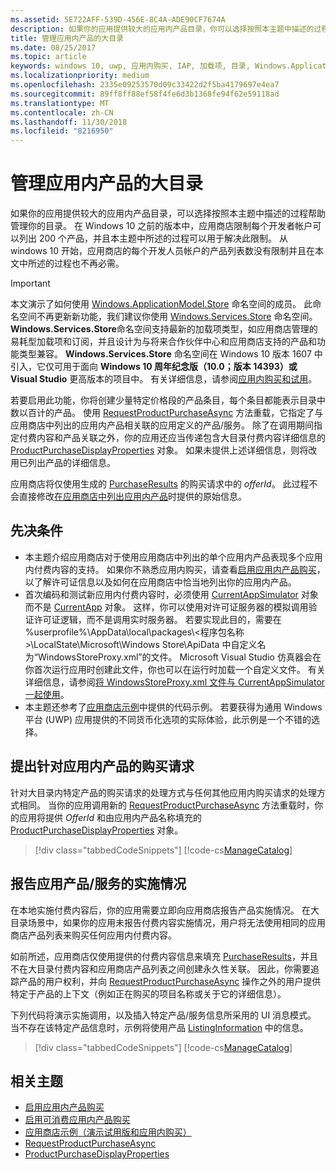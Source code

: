 ```yaml
---
ms.assetid: 5E722AFF-539D-456E-8C4A-ADE90CF7674A
description: 如果你的应用提供较大的应用内产品目录，你可以选择按照本主题中描述的过程来帮助管理你的目录。
title: 管理应用内产品的大目录
ms.date: 08/25/2017
ms.topic: article
keywords: windows 10, uwp, 应用内购买, IAP, 加载项, 目录, Windows.ApplicationModel.Store
ms.localizationpriority: medium
ms.openlocfilehash: 2335e09253570d09c33422d2f5ba4179697e4ea7
ms.sourcegitcommit: 89ff8ff88ef58f4fe6d3b1368fe94f62e59118ad
ms.translationtype: MT
ms.contentlocale: zh-CN
ms.lasthandoff: 11/30/2018
ms.locfileid: "8216950"
---
```

# <a name="manage-a-large-catalog-of-in-app-products"></a>管理应用内产品的大目录

如果你的应用提供较大的应用内产品目录，可以选择按照本主题中描述的过程帮助管理你的目录。 在 Windows 10 之前的版本中，应用商店限制每个开发者帐户可以列出 200 个产品，并且本主题中所述的过程可以用于解决此限制。 从 windows 10 开始，应用商店的每个开发人员帐户的产品列表数没有限制并且在本文中所述的过程也不再必需。

> [!IMPORTANT]
> 本文演示了如何使用 [Windows.ApplicationModel.Store](https://msdn.microsoft.com/library/windows/apps/windows.applicationmodel.store.aspx) 命名空间的成员。 此命名空间不再更新新功能，我们建议你使用 [Windows.Services.Store](https://msdn.microsoft.com/library/windows/apps/windows.services.store.aspx) 命名空间。 **Windows.Services.Store**命名空间支持最新的加载项类型，如应用商店管理的易耗型加载项和订阅，并且设计为与将来合作伙伴中心和应用商店支持的产品和功能类型兼容。 **Windows.Services.Store** 命名空间在 Windows 10 版本 1607 中引入，它仅可用于面向 **Windows 10 周年纪念版（10.0；版本 14393）或 Visual Studio** 更高版本的项目中。 有关详细信息，请参阅[应用内购买和试用](in-app-purchases-and-trials.md)。

若要启用此功能，你将创建少量特定价格段的产品条目，每个条目都能表示目录中数以百计的产品。 使用 [RequestProductPurchaseAsync](https://docs.microsoft.com/uwp/api/windows.applicationmodel.store.currentapp.requestproductpurchaseasync) 方法重载，它指定了与应用商店中列出的应用内产品相关联的应用定义的产品/服务。 除了在调用期间指定付费内容和产品关联之外，你的应用还应当传递包含大目录付费内容详细信息的 [ProductPurchaseDisplayProperties](https://msdn.microsoft.com/library/windows/apps/dn263384) 对象。 如果未提供上述详细信息，则将改用已列出产品的详细信息。

应用商店将仅使用生成的 [PurchaseResults](https://msdn.microsoft.com/library/windows/apps/dn263392) 的购买请求中的 *offerId*。 此过程不会直接修改[在应用商店中列出应用内产品](../publish/add-on-submissions.md)时提供的原始信息。

## <a name="prerequisites"></a>先决条件

-   本主题介绍应用商店对于使用应用商店中列出的单个应用内产品表现多个应用内付费内容的支持。 如果你不熟悉应用内购买，请查看[启用应用内产品购买](enable-in-app-product-purchases.md)，以了解许可证信息以及如何在应用商店中恰当地列出你的应用内产品。
-   首次编码和测试新应用内付费内容时，必须使用 [CurrentAppSimulator](https://msdn.microsoft.com/library/windows/apps/hh779766) 对象而不是 [CurrentApp](https://msdn.microsoft.com/library/windows/apps/hh779765) 对象。 这样，你可以使用对许可证服务器的模拟调用验证许可证逻辑，而不是调用实时服务器。 若要实现此目的，需要在 %userprofile%\\AppData\\local\\packages\\&lt;程序包名称&gt;\\LocalState\\Microsoft\\Windows Store\\ApiData 中自定义名为“WindowsStoreProxy.xml”的文件。 Microsoft Visual Studio 仿真器会在你首次运行应用时创建此文件，你也可以在运行时加载一个自定义文件。 有关详细信息，请参阅[将 WindowsStoreProxy.xml 文件与 CurrentAppSimulator 一起使用](in-app-purchases-and-trials-using-the-windows-applicationmodel-store-namespace.md#proxy)。
-   本主题还参考了[应用商店示例](https://github.com/Microsoft/Windows-universal-samples/tree/win10-1507/Samples/Store)中提供的代码示例。 若要获得为通用 Windows 平台 (UWP) 应用提供的不同货币化选项的实际体验，此示例是一个不错的选择。

## <a name="make-the-purchase-request-for-the-in-app-product"></a>提出针对应用内产品的购买请求

针对大目录内特定产品的购买请求的处理方式与任何其他应用内购买请求的处理方式相同。 当你的应用调用新的 [RequestProductPurchaseAsync](https://docs.microsoft.com/uwp/api/windows.applicationmodel.store.currentapp.requestproductpurchaseasync) 方法重载时，你的应用将提供 *OfferId* 和由应用内产品名称填充的 [ProductPurchaseDisplayProperties](https://msdn.microsoft.com/library/windows/apps/dn263390) 对象。

> [!div class="tabbedCodeSnippets"]
[!code-cs[ManageCatalog](./code/InAppPurchasesAndLicenses/cs/ManageCatalog.cs#MakePurchaseRequest)]

## <a name="report-fulfillment-of-the-in-app-offer"></a>报告应用产品/服务的实施情况

在本地实施付费内容后，你的应用需要立即向应用商店报告产品实施情况。 在大目录场景中，如果你的应用未报告付费内容实施情况，用户将无法使用相同的应用商店产品列表来购买任何应用内付费内容。

如前所述，应用商店仅使用提供的付费内容信息来填充 [PurchaseResults](https://msdn.microsoft.com/library/windows/apps/dn263392)，并且不在大目录付费内容和应用商店产品列表之间创建永久性关联。 因此，你需要追踪产品的用户权利，并向 [RequestProductPurchaseAsync](https://docs.microsoft.com/uwp/api/windows.applicationmodel.store.currentapp.requestproductpurchaseasync) 操作之外的用户提供特定于产品的上下文（例如正在购买的项目名称或关于它的详细信息）。

下列代码将演示实施调用，以及插入特定产品/服务信息所采用的 UI 消息模式。 当不存在该特定产品信息时，示例将使用产品 [ListingInformation](https://msdn.microsoft.com/library/windows/apps/br225163) 中的信息。

> [!div class="tabbedCodeSnippets"]
[!code-cs[ManageCatalog](./code/InAppPurchasesAndLicenses/cs/ManageCatalog.cs#ReportFulfillment)]

## <a name="related-topics"></a>相关主题

* [启用应用内产品购买](enable-in-app-product-purchases.md)
* [启用可消费应用内产品购买](enable-consumable-in-app-product-purchases.md)
* [应用商店示例（演示试用版和应用内购买）](https://github.com/Microsoft/Windows-universal-samples/tree/win10-1507/Samples/Store)
* [RequestProductPurchaseAsync](https://msdn.microsoft.com/library/windows/apps/dn263382)
* [ProductPurchaseDisplayProperties](https://msdn.microsoft.com/library/windows/apps/dn263384)
